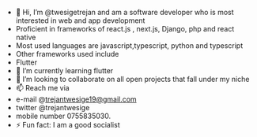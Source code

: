 - 👋 Hi, I’m @twesigetrejan and am a software developer who is most interested in web and app development
-  Proficient in frameworks of react.js , next.js, Django, php and react native
-  Most used languages are javascript,typescript, python and typescript
-  Other frameworks used include
-  Flutter
- 🌱 I’m currently learning flutter
- 💞️ I’m looking to collaborate on all open projects that fall under my niche
- 📫 Reach me via
-  e-mail @trejantwesige19@gmail.com
-  twitter @trejantwesige
-   mobile number 0755835030.
- ⚡ Fun fact: I am a good socialist

